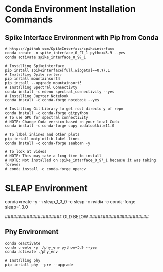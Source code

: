 # Conda Environment Installation Commands

## Spike Interface Environment with Pip from Conda
```
# https://github.com/SpikeInterface/spikeinterface 
conda create -n spike_interface_0_97_1 python=3.9 --yes
conda activate spike_interface_0_97_1

# Installing Spikeinterface
pip install spikeinterface[full,widgets]==0.97.1
# Installing Spike sorters
pip install mountainsort4
pip install --upgrade mountainsort5
# Installing Spectral Connectivty
conda install -c edeno spectral_connectivity --yes
# Installing Jupyter Notebook
conda install -c conda-forge notebook --yes

# Installing Git Library to get root directory of repo
conda install -c conda-forge gitpython
# To use GPU for spectral connectivity
# NOTE: Change Cuda version based on your local Cuda
conda install -c conda-forge cupy cudatoolkit=11.0

# To label inlines and other plots
pip install matplotlib-label-lines
conda install -c conda-forge seaborn -y

# To look at videos
# NOTE: This may take a long time to install
# NOTE: Not installed on spike_interface_0_97_1 because it was taking forever
# conda install -c conda-forge opencv
```

# SLEAP Environment
conda create -y -n sleap_1_3_0 -c sleap -c nvidia -c conda-forge sleap=1.3.0


#####################  OLD BELOW ######################

## Phy Environment

```
conda deactivate
conda create -p ./phy_env python=3.9 --yes
conda activate ./phy_env 

# Installing phy
pip install phy --pre --upgrade
```

